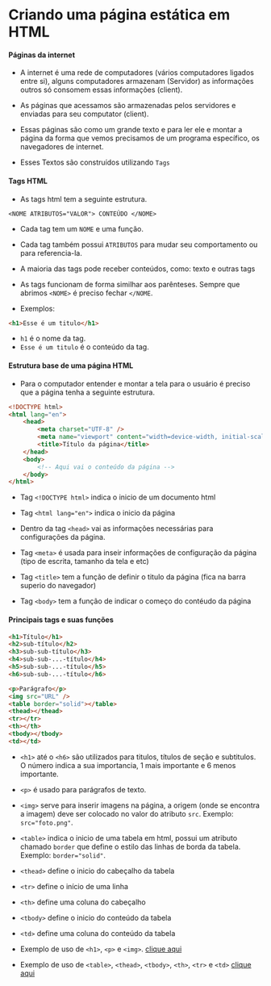 # Criando uma página estática em HTML

#### Páginas da internet

-   A internet é uma rede de computadores (vários computadores ligados entre si), alguns computadores armazenam (Servidor) as informações outros só consomem essas informações (client).

-   As páginas que acessamos são armazenadas pelos servidores e enviadas para seu computator (client).

-   Essas páginas são como um grande texto e para ler ele e montar a página da forma que vemos precisamos de um programa específico, os navegadores de internet.

-   Esses Textos são construídos utilizando `Tags`

#### Tags HTML

-   As tags html tem a seguinte estrutura.

`<NOME ATRIBUTOS="VALOR"> CONTEÚDO </NOME>`

-   Cada tag tem um `NOME` e uma função.
-   Cada tag também possui `ATRIBUTOS` para mudar seu comportamento ou para referencia-la.
-   A maioria das tags pode receber conteúdos, como: texto e outras tags
-   As tags funcionam de forma similhar aos parênteses. Sempre que abrimos `<NOME>` é preciso fechar `</NOME`.

-   Exemplos:

```html
<h1>Esse é um titulo</h1>
```

-   `h1` é o nome da tag.
-   `Esse é um titulo` é o conteúdo da tag.

#### Estrutura base de uma página HTML

-   Para o computador entender e montar a tela para o usuário é preciso que a página tenha a seguinte estrutura.

```html
<!DOCTYPE html>
<html lang="en">
    <head>
        <meta charset="UTF-8" />
        <meta name="viewport" content="width=device-width, initial-scale=1.0" />
        <title>Título da página</title>
    </head>
    <body>
        <!-- Aqui vai o conteúdo da página -->
    </body>
</html>
```

-   Tag `<!DOCTYPE html>` indica o inicio de um documento html

-   Tag `<html lang="en">` indica o inicio da página

-   Dentro da tag `<head>` vai as informações necessárias para configurações da página.

-   Tag `<meta>` é usada para inseir informações de configuração da página (tipo de escrita, tamanho da tela e etc)

-   Tag `<title>` tem a função de definir o titulo da página (fica na barra superio do navegador)

-   Tag `<body>` tem a função de indicar o começo do contéudo da página

#### Principais tags e suas funções

```html
<h1>Título</h1>
<h2>sub-título</h2>
<h3>sub-sub-título</h3>
<h4>sub-sub-...-título</h4>
<h5>sub-sub-...-título</h5>
<h6>sub-sub-...-título</h6>

<p>Parágrafo</p>
<img src="URL" />
<table border="solid"></table>
<thead></thead>
<tr></tr>
<th></th>
<tbody></tbody>
<td></td>
```

-   `<h1>` até o `<h6>` são utilizados para titulos, títulos de seção e subtitulos. O número indica a sua importancia, 1 mais importante e 6 menos importante.

-   `<p>` é usado para parágrafos de texto.

-   `<img>` serve para inserir imagens na página, a origem (onde se encontra a imagem) deve ser colocado no valor do atributo `src`. Exemplo: `src="foto.png"`.

-   `<table>` indica o inicio de uma tabela em html, possui um atributo chamado `border` que define o estilo das linhas de borda da tabela. Exemplo: `border="solid"`.

-   `<thead>` define o inicio do cabeçalho da tabela

-   `<tr>` define o início de uma linha

-   `<th>` define uma coluna do cabeçalho

-   `<tbody>` define o inicio do conteúdo da tabela

-   `<td>` define uma coluna do conteúdo da tabela

-   Exemplo de uso de `<h1>`, `<p>` e `<img>`. [clique aqui](texto.html)

-   Exemplo de uso de `<table>`, `<thead>`, `<tbody>`, `<th>`, `<tr>` e `<td>` [clique aqui](tabela.html)
